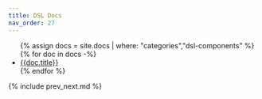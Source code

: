 ```yaml
---
title: DSL Docs
nav_order: 27
---
```


<ul>
{% assign docs = site.docs | where: "categories","dsl-components" %}
{% for doc in docs -%}
  <li><a href='{{doc.url}}'>{{doc.title}}</a></li>
{% endfor %}
</ul>

{% include prev_next.md %}